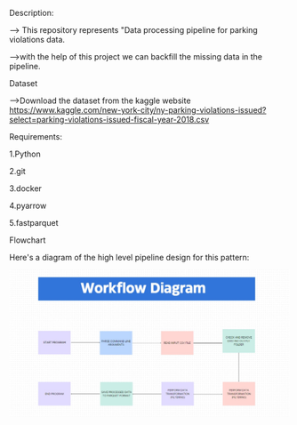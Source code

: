 Description:

--> This repository represents "Data processing pipeline for parking violations data.

-->with the help of this project we can backfill the missing data in the pipeline.


Dataset

-->Download the dataset from the kaggle website
https://www.kaggle.com/new-york-city/ny-parking-violations-issued?select=parking-violations-issued-fiscal-year-2018.csv


Requirements:

1.Python

2.git

3.docker

4.pyarrow

5.fastparquet


Flowchart

Here's a diagram of the high level pipeline design for this pattern:


![Alt text](image.png)
